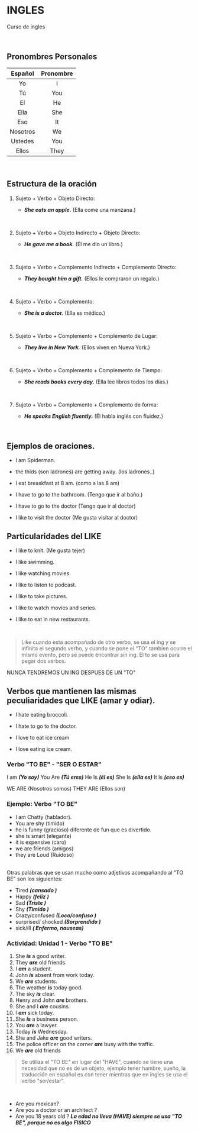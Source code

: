 # INGLES
Curso de ingles

<br>

## Pronombres Personales

|  Español | Pronombre |  
| :------: | :------:  | 
|    Yo    |     I     | 
|    Tú    |    You    |
|    El    |    He     |
|   Ella   |    She    | 
|    Eso   |    It     | 
| Nosotros |    We     | 
| Ustedes  |   You     | 
|  Ellos   |   They    | 


<br>

## Estructura de la oración

1. Sujeto + Verbo + Objeto Directo:


   - ***She eats an apple.*** (Ella come una manzana.)  

<br>

2. Sujeto + Verbo  + Objeto Indirecto + Objeto Directo:

   - ***He gave me a book.***  (Él me dio un libro.)

<br>

3. Sujeto + Verbo  + Complemento Indirecto + Complemento Directo:

   - ***They bought him a gift.***  (Ellos le compraron un regalo.)

<br>

4. Sujeto + Verbo + Complemento:

   - ***She is a doctor.***  (Ella es médico.)

<br>

5. Sujeto + Verbo + Complemento + Complemento de Lugar:

   - ***They live in New York.***  (Ellos viven en Nueva York.)

<br>

6. Sujeto + Verbo + Complemento + Complemento de Tiempo:

   - ***She reads books every day.***  (Ella lee libros todos los días.)

<br>

7. Sujeto + Verbo + Complemento + Complemento de forma:

   - ***He speaks English fluently.***  (Él habla inglés con fluidez.)

<br>

## Ejemplos de oraciones.

- I am Spiderman.

- the thids (son ladrones) are getting away. (los ladrones..)

- I eat breaskfast at 8 am. (como a las 8 am)

- I have to go to the bathroom. (Tengo que ir al baño.)

- I have to go to the doctor (Tengo que ir al doctor)

- I like to visit the doctor (Me gusta visitar al doctor)



## Particularidades del LIKE

- I like to knit. (Me gusta tejer)

- I like swimming.

- I like watching movies.

- I like to listen to podcast.


- I like to take pictures.

- I like to watch movies and series.

- I like to eat in new restaurants.

<br>

> Like cuando esta acompañado de otro verbo, se usa el ing y se infinita el segundo verbo, y cuando se pone el "TO" tambien ocurre el mismo evento, pero se puede encontrar sin ing.
El to se usa para pegar dos verbos.

NUNCA TENDREMOS UN ING DESPUES DE UN "TO"


## Verbos que mantienen las mismas peculiaridades que LIKE (amar y odiar).

- I hate eating broccoli.
- I hate to go to the doctor.
  
- I love to eat ice cream
- I love  eating ice cream.




### Verbo "TO BE" - "SER O ESTAR"
I am   ***(Yo soy)***
You Are ***(Tú eres)***
He Is ***(él es)***
She Is ***(ella es)***
It Is ***(eso es)***

WE ARE (Nosotros somos)
THEY ARE (Ellos son)


### Ejemplo: Verbo "TO BE"
- I am Chatty (hablador).
- You are shy (timido)
- he is funny (gracioso) diferente de fun que es divertido.
- she is smart (elegante)
- it is expensive (caro)
- we are friends (amigos)
- they are Loud (Ruidoso)

<br>
Otras palabras que se usan mucho como adjetivos acompañando al "TO BE" son los siguientes:

<br>

- Tired ***(cansado )***
- Happy ***(feliz )***
- Sad ***(Triste )***
- Shy ***(Timido )***
- Crazy/confused ***(Loco/confuso )***
- surprised/ shocked ***(Sorprendido )***
- sick/ill ***( Enfermo, nauseas)***



### Actividad: Unidad 1 - Verbo "TO BE"
1. She ***is*** a good writer. 
2. They ***are*** old friends. 
3. I ***am*** a student. 
4. John ***is*** absent from work today. 
5. We ***are*** students. 
6. The weather ***is*** today  good. 
7. The sky ***is*** clear. 
8. Henry and John ***are*** brothers. 
9. She and I ***are*** cousins. 
10. l ***am*** sick today. 
11. She ***is*** a business person. 
12. You ***are*** a lawyer. 
13. Today ***is*** Wednesday. 
14. She and Jake ***are*** good writers. 
15. The police officer on the corner ***are*** busy with the traffic. 
16. We ***are***  old friends

> Se utiliza el "TO BE" en lugar del "HAVE", cuando se tiene una necesidad que no es de un objeto, ejemplo tener hambre, sueño, la traducción en español es con tener mientras que en ingles se usa el verbo "ser/estar".
>
    
<br>      
        

- Are you mexican?
- Are you a doctor or an architect ?
- Are you 18 years old ? ***La edad no lleva  (HAVE) siempre se usa "TO BE", porque no es algo FISICO***
